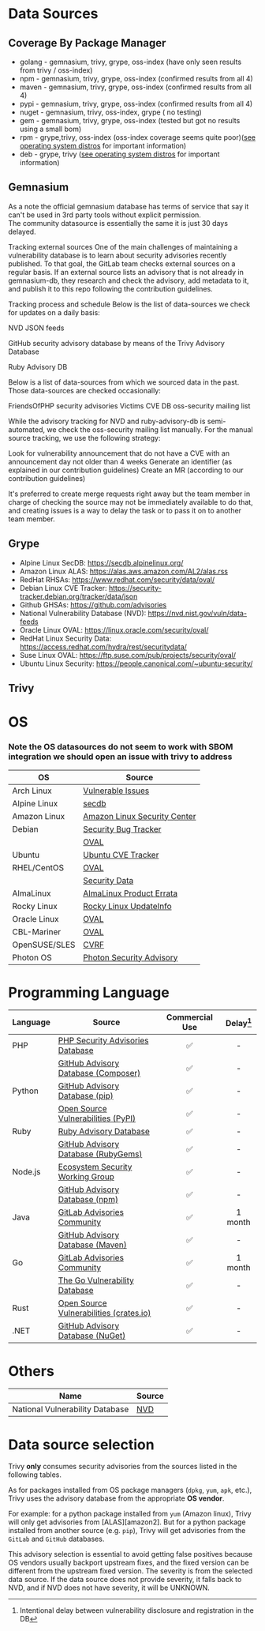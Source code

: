 # Data Sources

## Coverage By Package Manager

* golang  - gemnasium, trivy, grype, oss-index  (have only seen results from trivy / oss-index)
* npm - gemnasium, trivy, grype, oss-index (confirmed results from all 4)
* maven - gemnasium, trivy, grype, oss-index (confirmed results from all 4)
* pypi - gemnasium, trivy, grype, oss-index (confirmed results from all 4)
* nuget - gemnasium, trivy, oss-index, grype ( no testing)
* gem - gemnasium, trivy, grype, oss-index (tested but got no results using a small bom)
* rpm - grype,trivy, oss-index (oss-index coverage seems quite poor)([see operating system distros](os-distro.md) for important information)
* deb - grype, trivy ([see operating system distros](os-distro.md) for important information)

## Gemnasium

As a note the official gemnasium database has terms of service that say it can't be used in 3rd party tools without explicit permission.  
The community datasource is essentially the same it is just 30 days delayed.

Tracking external sources
One of the main challenges of maintaining a vulnerability database
is to learn about security advisories recently published.
To that goal, the GitLab team checks external sources on a regular basis.
If an external source lists an advisory that is not already in gemnasium-db,
they research and check the advisory, add metadata to it, and publish it to this repo
following the contribution guidelines.

Tracking process and schedule
Below is the list of data-sources we check for updates on a daily basis:

NVD JSON feeds

GitHub security advisory database by means
of the Trivy Advisory Database

Ruby Advisory DB

Below is a list of data-sources from which we sourced data in the past. Those
data-sources are checked occasionally:

FriendsOfPHP security advisories
Victims CVE DB
oss-security mailing list

While the advisory tracking for NVD and ruby-advisory-db is semi-automated,
we check the oss-security mailing list manually.
For the manual source tracking, we use the following strategy:

Look for vulnerability announcement that do not have a CVE with an announcement day not older than 4 weeks
Generate an identifier (as explained in our contribution guidelines)
Create an MR (according to our contribution guidelines)

It's preferred to create merge requests right away but the team member
in charge of checking the source may not be immediately available to do that,
and creating issues is a way to delay the task or to pass it on to another team member.


## Grype

- Alpine Linux SecDB: https://secdb.alpinelinux.org/
- Amazon Linux ALAS: https://alas.aws.amazon.com/AL2/alas.rss
- RedHat RHSAs: https://www.redhat.com/security/data/oval/
- Debian Linux CVE Tracker: https://security-tracker.debian.org/tracker/data/json
- Github GHSAs: https://github.com/advisories
- National Vulnerability Database (NVD): https://nvd.nist.gov/vuln/data-feeds
- Oracle Linux OVAL: https://linux.oracle.com/security/oval/
- RedHat Linux Security Data: https://access.redhat.com/hydra/rest/securitydata/
- Suse Linux OVAL: https://ftp.suse.com/pub/projects/security/oval/
- Ubuntu Linux Security: https://people.canonical.com/~ubuntu-security/

## Trivy
# OS
### Note the OS datasources do not seem to work with SBOM integration we should open an issue with trivy to address

| OS                 | Source                                      |
|--------------------|---------------------------------------------|
| Arch Linux         | [Vulnerable Issues][arch]                   |
| Alpine Linux       | [secdb][alpine]                             |
| Amazon Linux       | [Amazon Linux Security Center][amazon]      |
| Debian             | [Security Bug Tracker][debian-tracker]      |
|                    | [OVAL][debian-oval]                         |
| Ubuntu             | [Ubuntu CVE Tracker][ubuntu]                |
| RHEL/CentOS        | [OVAL][rhel-oval]                           |
|                    | [Security Data][rhel-api]                   |
| AlmaLinux          | [AlmaLinux Product Errata][alma]            |
| Rocky Linux        | [Rocky Linux UpdateInfo][rocky]             |
| Oracle Linux       | [OVAL][oracle]                              |
| CBL-Mariner        | [OVAL][mariner]                             |
| OpenSUSE/SLES      | [CVRF][suse]                                |
| Photon OS          | [Photon Security Advisory][photon]          |

# Programming Language

| Language                     | Source                                              | Commercial Use  | Delay[^1]|
| ---------------------------- | ----------------------------------------------------|:---------------:|:--------:|
| PHP                          | [PHP Security Advisories Database][php]             | ✅              | -        |
|                              | [GitHub Advisory Database (Composer)][php-ghsa]     | ✅              | -        |
| Python                       | [GitHub Advisory Database (pip)][python-ghsa]       | ✅              | -        |
|                              | [Open Source Vulnerabilities (PyPI)][python-osv]    | ✅              | -        |
| Ruby                         | [Ruby Advisory Database][ruby]                      | ✅              | -        |
|                              | [GitHub Advisory Database (RubyGems)][ruby-ghsa]    | ✅              | -        |
| Node.js                      | [Ecosystem Security Working Group][nodejs]          | ✅              | -        |
|                              | [GitHub Advisory Database (npm)][nodejs-ghsa]       | ✅              | -        |
| Java                         | [GitLab Advisories Community][gitlab]               | ✅              | 1 month  |
|                              | [GitHub Advisory Database (Maven)][java-ghsa]       | ✅              | -        |
| Go                           | [GitLab Advisories Community][gitlab]               | ✅              | 1 month  |
|                              | [The Go Vulnerability Database][go]                 | ✅              | -        |
| Rust                         | [Open Source Vulnerabilities (crates.io)][rust-osv] | ✅              | -        |
| .NET                         | [GitHub Advisory Database (NuGet)][dotnet-ghsa]     | ✅              | -        |

[^1]: Intentional delay between vulnerability disclosure and registration in the DB

# Others

| Name                            | Source     |  
| --------------------------------|------------|
| National Vulnerability Database | [NVD][nvd] | 

# Data source selection
Trivy **only** consumes security advisories from the sources listed in the following tables.

As for packages installed from OS package managers (`dpkg`, `yum`, `apk`, etc.), Trivy uses the advisory database from the appropriate **OS vendor**.

For example: for a python package installed from `yum` (Amazon linux), Trivy will only get advisories from [ALAS][amazon2]. But for a python package installed from another source (e.g. `pip`), Trivy will get advisories from the `GitLab` and `GitHub` databases.

This advisory selection is essential to avoid getting false positives because OS vendors usually backport upstream fixes, and the fixed version can be different from the upstream fixed version.
The severity is from the selected data source. If the data source does not provide severity, it falls back to NVD, and if NVD does not have severity, it will be UNKNOWN.


[arch]: https://security.archlinux.org/
[alpine]: https://secdb.alpinelinux.org/
[amazon]: https://alas.aws.amazon.com/
[debian-tracker]: https://security-tracker.debian.org/tracker/
[debian-oval]: https://www.debian.org/security/oval/
[ubuntu]: https://ubuntu.com/security/cve
[rhel-oval]: https://www.redhat.com/security/data/oval/v2/
[rhel-api]: https://www.redhat.com/security/data/metrics/
[alma]: https://errata.almalinux.org/
[rocky]: https://download.rockylinux.org/pub/rocky/
[oracle]: https://linux.oracle.com/security/oval/
[suse]: http://ftp.suse.com/pub/projects/security/cvrf/
[photon]: https://packages.vmware.com/photon/photon_cve_metadata/
[mariner]: https://github.com/microsoft/CBL-MarinerVulnerabilityData/

[php-ghsa]: https://github.com/advisories?query=ecosystem%3Acomposer
[python-ghsa]: https://github.com/advisories?query=ecosystem%3Apip
[ruby-ghsa]: https://github.com/advisories?query=ecosystem%3Arubygems
[nodejs-ghsa]: https://github.com/advisories?query=ecosystem%3Anpm
[java-ghsa]: https://github.com/advisories?query=ecosystem%3Amaven
[dotnet-ghsa]: https://github.com/advisories?query=ecosystem%3Anuget

[php]: https://github.com/FriendsOfPHP/security-advisories
[ruby]: https://github.com/rubysec/ruby-advisory-db
[nodejs]: https://github.com/nodejs/security-wg
[gitlab]: https://gitlab.com/gitlab-org/advisories-community
[go]: https://github.com/golang/vulndb

[python-osv]: https://osv.dev/list?q=&ecosystem=PyPI
[rust-osv]: https://osv.dev/list?q=&ecosystem=crates.io

[nvd]: https://nvd.nist.gov/